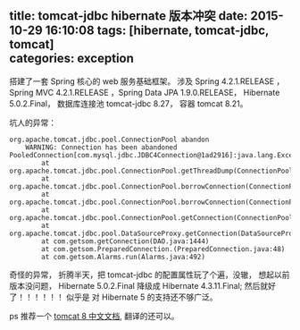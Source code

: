 title: tomcat-jdbc hibernate 版本冲突
date: 2015-10-29 16:10:08
tags: [hibernate, tomcat-jdbc, tomcat]  
categories: exception
---
搭建了一套 Spring 核心的 web 服务基础框架。
涉及 Spring 4.2.1.RELEASE ， Spring MVC 4.2.1.RELEASE ，Spring Data JPA 1.9.0.RELEASE， Hibernate 5.0.2.Final， 数据库连接池 tomcat-jdbc 8.27， 容器 tomcat 8.21。

坑人的异常：
```
org.apache.tomcat.jdbc.pool.ConnectionPool abandon
    WARNING: Connection has been abandoned PooledConnection[com.mysql.jdbc.JDBC4Connection@1ad2916]:java.lang.Exception
        at org.apache.tomcat.jdbc.pool.ConnectionPool.getThreadDump(ConnectionPool.java:967)
        at org.apache.tomcat.jdbc.pool.ConnectionPool.borrowConnection(ConnectionPool.java:721)
        at org.apache.tomcat.jdbc.pool.ConnectionPool.borrowConnection(ConnectionPool.java:579)
        at org.apache.tomcat.jdbc.pool.ConnectionPool.getConnection(ConnectionPool.java:174)
        at org.apache.tomcat.jdbc.pool.DataSourceProxy.getConnection(DataSourceProxy.java:111)
        at com.getsom.getConnection(DAO.java:1444)
        at com.getsom.PreparedConnection.(PreparedConnection.java:48)
        at com.getsom.Alarms.run(Alarms.java:492)
```

奇怪的异常， 折腾半天，把 tomcat-jdbc 的配置属性玩了个遍，没辙， 想起以前版本没问题， Hibernate 5.0.2.Final 降级成 Hibernate 4.3.11.Final;
然后就好了！！！！！！
似乎是 对 Hibernate 5 的支持还不够广泛。

ps 推荐一个 [tomcat 8 中文文档](http://wiki.jikexueyuan.com/project/tomcat/), 翻译的还可以。
